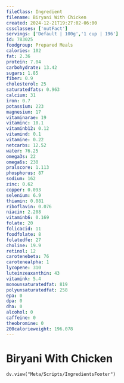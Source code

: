 ```yaml
---
fileClass: Ingredient
filename: Biryani With Chicken
created: 2024-12-21T19:27:02-06:00
cssclasses: ['nutFact']
servings: ['Default | 100g','1 cup | 196']
id: 783025
foodgroup: Prepared Meals
calories: 102
fat: 2.36
protein: 7.04
carbohydrate: 13.42
sugars: 1.85
fiber: 0.9
cholesterol: 25
saturatedfats: 0.963
calcium: 31
iron: 0.7
potassium: 223
magnesium: 17
vitaminarae: 19
vitaminc: 10.1
vitaminb12: 0.12
vitamind: 0.1
vitamine: 0.22
netcarbs: 12.52
water: 76.25
omega3s: 22
omega6s: 230
pralscore: 1.113
phosphorus: 87
sodium: 162
zinc: 0.62
copper: 0.093
selenium: 6.9
thiamin: 0.081
riboflavin: 0.076
niacin: 2.208
vitaminb6: 0.169
folate: 20
folicacid: 11
foodfolate: 8
folatedfe: 27
choline: 19.9
retinol: 12
carotenebeta: 76
carotenealpha: 1
lycopene: 310
luteinzeaxanthin: 43
vitamink: 5.4
monounsaturatedfat: 819
polyunsaturatedfat: 258
epa: 0
dpa: 0
dha: 0
alcohol: 0
caffeine: 0
theobromine: 0
200calorieweight: 196.078
---
```


# Biryani With Chicken

```dataviewjs
dv.view("Meta/Scripts/IngredientsFooter")
```